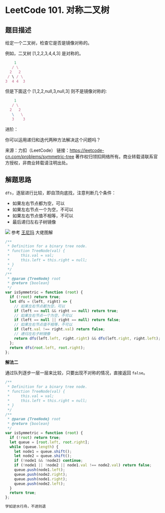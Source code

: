 # LeetCode 101. 对称二叉树

## 题目描述

给定一个二叉树，检查它是否是镜像对称的。

例如，二叉树 [1,2,2,3,4,4,3] 是对称的。

```javascript
    1
   / \
  2   2
 / \ / \
3  4 4  3
```

但是下面这个 [1,2,2,null,3,null,3] 则不是镜像对称的:

```javascript
    1
   / \
  2   2
   \   \
   3    3

```

进阶：

你可以运用递归和迭代两种方法解决这个问题吗？

来源：力扣（LeetCode）
链接：https://leetcode-cn.com/problems/symmetric-tree
著作权归领扣网络所有。商业转载请联系官方授权，非商业转载请注明出处。

## 解题思路

`dfs`，逐层进行比较，即自顶向底找，注意判断几个条件：

- 如果左右节点都为空，可以
- 如果左右节点一个为空，不可以
- 如果左右节点值不相等，不可以
- 最后递归左右子树镜像

![](https://img-blog.csdnimg.cn/img_convert/d53e8aef39ed61b5562b178e2b8c8606.png)
参考 <a href="https://leetcode-cn.com/problems/symmetric-tree/solution/dong-hua-yan-shi-101-dui-cheng-er-cha-shu-by-user7/">王尼玛</a> 大佬图解

```javascript
/**
 * Definition for a binary tree node.
 * function TreeNode(val) {
 *     this.val = val;
 *     this.left = this.right = null;
 * }
 */
/**
 * @param {TreeNode} root
 * @return {boolean}
 */
var isSymmetric = function (root) {
  if (!root) return true;
  let dfs = (left, right) => {
    // 如果左右节点都为空，可以
    if (left == null && right == null) return true;
    // 如果左右节点一个为空，不可以
    if (left == null || right == null) return false;
    // 如果左右节点值不相等，不可以
    if (left.val !== right.val) return false;
    // 递归左右子树镜像
    return dfs(left.left, right.right) && dfs(left.right, right.left);
  };
  return dfs(root.left, root.right);
};
```

**解法二**

通过队列逐步一层一层来比较，只要出现不对称的情况，直接返回 `false`。

```javascript
/**
 * Definition for a binary tree node.
 * function TreeNode(val) {
 *     this.val = val;
 *     this.left = this.right = null;
 * }
 */
/**
 * @param {TreeNode} root
 * @return {boolean}
 */
var isSymmetric = function (root) {
  if (!root) return true;
  let queue = [root.left, root.right];
  while (queue.length) {
    let node1 = queue.shift();
    let node2 = queue.shift();
    if (!node1 && !node2) continue;
    if (!node1 || !node2 || node1.val !== node2.val) return false;
    queue.push(node1.left);
    queue.push(node2.right);
    queue.push(node1.right);
    queue.push(node2.left);
  }
  return true;
};
```

```javascript
学如逆水行舟，不进则退
```

